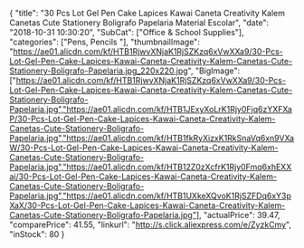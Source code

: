 {
	"title": "30 Pcs   Lot Gel Pen Cake Lapices Kawai Caneta Creativity Kalem Canetas Cute Stationery Boligrafo Papelaria Material Escolar",
	"date": "2018-10-31 10:30:20",
	"SubCat": ["Office & School Supplies"],
	"categories": ["Pens, Pencils "],
	"thumbnailImage": "https://ae01.alicdn.com/kf/HTB1RjwvXNjaK1RjSZKzq6xVwXXa9/30-Pcs-Lot-Gel-Pen-Cake-Lapices-Kawai-Caneta-Creativity-Kalem-Canetas-Cute-Stationery-Boligrafo-Papelaria.jpg_220x220.jpg",
	"BigImage": ["https://ae01.alicdn.com/kf/HTB1RjwvXNjaK1RjSZKzq6xVwXXa9/30-Pcs-Lot-Gel-Pen-Cake-Lapices-Kawai-Caneta-Creativity-Kalem-Canetas-Cute-Stationery-Boligrafo-Papelaria.jpg","https://ae01.alicdn.com/kf/HTB1JExyXoLrK1Rjy0Fjq6zYXFXaP/30-Pcs-Lot-Gel-Pen-Cake-Lapices-Kawai-Caneta-Creativity-Kalem-Canetas-Cute-Stationery-Boligrafo-Papelaria.jpg","https://ae01.alicdn.com/kf/HTB1fkRyXizxK1RkSnaVq6xn9VXaW/30-Pcs-Lot-Gel-Pen-Cake-Lapices-Kawai-Caneta-Creativity-Kalem-Canetas-Cute-Stationery-Boligrafo-Papelaria.jpg","https://ae01.alicdn.com/kf/HTB12Z0zXcfrK1Rjy0Fmq6xhEXXai/30-Pcs-Lot-Gel-Pen-Cake-Lapices-Kawai-Caneta-Creativity-Kalem-Canetas-Cute-Stationery-Boligrafo-Papelaria.jpg","https://ae01.alicdn.com/kf/HTB1UXkeXQvoK1RjSZFDq6xY3pXaX/30-Pcs-Lot-Gel-Pen-Cake-Lapices-Kawai-Caneta-Creativity-Kalem-Canetas-Cute-Stationery-Boligrafo-Papelaria.jpg"],
	"actualPrice": 39.47,
	"comparePrice": 41.55,
	"linkurl": "http://s.click.aliexpress.com/e/ZyzkCmy",
	"inStock": 80
}
